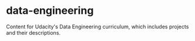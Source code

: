 # data-engineering
Content for Udacity's Data Engineering curriculum, which includes projects and their descriptions.
